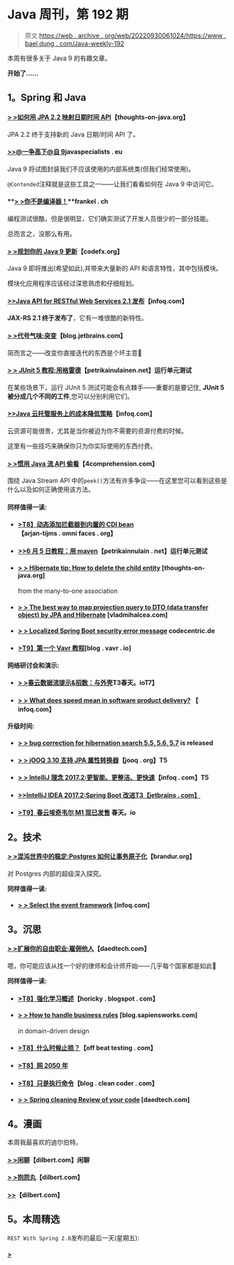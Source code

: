 # Java 周刊，第 192 期

> 原文:[https://web . archive . org/web/20220930061024/https://www . bael dung . com/Java-weekly-192](https://web.archive.org/web/20220930061024/https://www.baeldung.com/java-weekly-192)

本周有很多关于 Java 9 的有趣文章。

**开始了……**

## **1。Spring 和 Java**

#### [**> >如何用 JPA 2.2 映射日期时间 API**](https://web.archive.org/web/20220525140347/https://www.thoughts-on-java.org/map-date-time-api-jpa-2-2/)【thoughts-on-java.org】

JPA 2.2 终于支持新的 Java 日期/时间 API 了。

#### [**>>@一争高下@自 9**](https://web.archive.org/web/20220525140347/http://www.javaspecialists.eu/archive/Issue249.html)javaspecialists . eu

Java 9 将试图封装我们不应该使用的内部系统类(但我们经常使用)。

`@Contended`注释就是这些工具之一——让我们看看如何在 Java 9 中访问它。

#### **[> >你不是编译器！](https://web.archive.org/web/20220525140347/https://blog.frankel.ch/you-not-compiler/#gsc.tab=0)**frankel . ch

编程测试很酷，但是很明显，它们确实测试了开发人员很少的一部分技能。

总而言之，没那么有用。

#### [**> >规划你的 Java 9 更新**](https://web.archive.org/web/20220525140347/http://blog.codefx.org/java/planning-your-java-9-update/)【codefx.org】

Java 9 即将推出(希望如此),并带来大量新的 API 和语言特性，其中包括模块。

模块化应用程序应该经过深思熟虑和仔细规划。

#### [**>>Java API for RESTful Web Services 2.1 发布**](https://web.archive.org/web/20220525140347/https://www.infoq.com/news/2017/08/JAX-RS-2.1-released)【infoq.com】

**JAX-RS 2.1 终于发布了**，它有一堆很酷的新特性。

#### [**> >代号气味:突变**](https://web.archive.org/web/20220525140347/https://blog.jetbrains.com/idea/2017/08/code-smells-mutation/)【blog.jetbrains.com】

简而言之——改变你直接迭代的东西是个坏主意🙂

#### [**> > JUnit 5 教程:用格雷德**](https://web.archive.org/web/20220525140347/https://www.petrikainulainen.net/programming/testing/junit-5-tutorial-running-unit-tests-with-gradle/)【petrikainulainen.net】运行单元测试

在某些场景下，运行 JUnit 5 测试可能会有点棘手——重要的是要记住, **JUnit 5 被分成几个不同的工件**,您可以分别利用它们。

#### [**>>Java 云托管服务上的成本降低策略**](https://web.archive.org/web/20220525140347/https://www.infoq.com/articles/java-cloud-cost-reduction?utm_campaign=infoq_content&utm_source=infoq&utm_medium=feed&utm_term=Java)【infoq.com】

云资源可能很贵，尤其是当你被迫为你不需要的资源付费的时候。

这里有一些技巧来确保你只为你实际使用的东西付费。

#### [**> >惯用 Java 流 API 偷看**](https://web.archive.org/web/20220525140347/http://4comprehension.com/idiomatic-peeking/)【4comprehension.com】

围绕 Java Stream API 中的`peek()`方法有许多争议——在这里您可以看到这些是什么以及如何正确使用该方法。

#### **同样值得一读:**

*   #### [**>T8】动态添加拦截器到内置的 CDI bean**](https://web.archive.org/web/20220525140347/http://arjan-tijms.omnifaces.org/2017/08/dynamically-adding-interceptor-to-build.html)【arjan-tijms . omni faces . org】

*   #### [**>>6 月 5 日教程：用 maven**](https://web.archive.org/web/20220525140347/https://www.petrikainulainen.net/programming/testing/junit-5-tutorial-running-unit-tests-with-maven/)【petrikainnulain . net】运行单元测试

*   #### [**> > Hibernate tip: How to delete the child entity**](https://web.archive.org/web/20220525140347/https://www.thoughts-on-java.org/hibernate-tips-how-to-delete-child-entities/) [thoughts-on-java.org]

    from the many-to-one association
*   #### [**> > The best way to map projection query to DTO (data transfer object) by JPA and Hibernate**](https://web.archive.org/web/20220525140347/https://vladmihalcea.com/2017/08/29/the-best-way-to-map-a-projection-query-to-a-dto-with-jpa-and-hibernate/) [vladmihalcea.com]

*   #### [**> > Localized Spring Boot security error message**](https://web.archive.org/web/20220525140347/https://blog.codecentric.de/en/2017/08/localization-spring-security-error-messages-spring-boot/) codecentric.de

*   #### [**>T9】第一个 Vavr 教程**](https://web.archive.org/web/20220525140347/http://blog.vavr.io/first-vavr-tutorial/)[blog . vavr . io]

**网络研讨会和演示:**

*   #### **[> >春云数据流提示&招数：与外壳](https://web.archive.org/web/20220525140347/https://spring.io/blog/2017/08/29/spring-cloud-data-flow-tips-tricks-interacting-with-the-shell)T3春天。io**T7】

*   #### [**> > What does speed mean in software product delivery?**](https://web.archive.org/web/20220525140347/https://www.infoq.com/presentations/speed-software-delivery) 【 infoq.com】

**升级时间:**

*   #### [**> > bug correction for hibernation search 5.5, 5.6, 5.7**](https://web.archive.org/web/20220525140347/http://in.relation.to/2017/08/24/hibernate-search-5-5-8-and-5-6-3-and-5-7-2/) is released

*   #### [**> > jOOQ 3.10 支持 JPA 属性转换器**](https://web.archive.org/web/20220525140347/https://blog.jooq.org/2017/08/24/jooq-3-10-supports-jpa-attributeconverter/)【jooq . org】T5

*   #### [**> > IntelliJ 理念 2017.2:更智能、更整洁、更快速**](https://web.archive.org/web/20220525140347/https://www.infoq.com/news/2017/08/intellij-idea-2017.2?utm_campaign=infoq_content&utm_source=infoq&utm_medium=feed&utm_term=Java)【infoq . com】T5

*   #### [**>>IntelliJ IDEA 2017.2:Spring Boot 改进**T3【jetbrains . com】](https://web.archive.org/web/20220525140347/https://blog.jetbrains.com/idea/2017/08/intellij-idea-2017-2-spring-boot-improvements/)

*   #### [**>T9】春云埃奇韦尔 M1 现已发售**](https://web.archive.org/web/20220525140347/https://spring.io/blog/2017/08/29/spring-cloud-edgware-m1-is-now-available) 春天。io

## **2。技术**

#### **[> >混沌世界中的稳定:Postgres 如何让事务原子化](https://web.archive.org/web/20220525140347/https://brandur.org/postgres-atomicity)**【brandur.org】

对 Postgres 内部的超级深入探究。

**同样值得一读:**

*   #### **[> > Select the event framework](https://web.archive.org/web/20220525140347/https://www.infoq.com/news/2017/08/selecting-event-architecture)** [infoq.com]

## **3。沉思**

#### [**> >扩展你的自由职业:雇佣他人**](https://web.archive.org/web/20220525140347/https://www.daedtech.com/scale-freelancing-hiring-others/)【daedtech.com】

嗯，你可能应该从找一个好的律师和会计师开始——几乎每个国家都是如此🙂

**同样值得一读:**

*   #### **[>T8】强化学习概述](https://web.archive.org/web/20220525140347/https://horicky.blogspot.com/2017/08/reinforcement-learning-overview.html)**【horicky . blogspot . com】

*   #### [**> > How to handle business rules**](https://web.archive.org/web/20220525140347/http://blog.sapiensworks.com/post/2017/08/23/Handling-Business-Rules-DDD) [blog.sapiensworks.com]

    in domain-driven design
*   #### [**>T8】什么时候止损？**](https://web.archive.org/web/20220525140347/https://offbeattesting.com/2017/08/24/when-do-you-cut-your-losses/)【off beat testing . com】

*   #### [**>T8】网 2050 年**](https://web.archive.org/web/20220525140347/https://jacquesmattheij.com/the-web-in-2050)

*   #### [**>T8】只是执行命令**](https://web.archive.org/web/20220525140347/http://blog.cleancoder.com/uncle-bob/2017/08/28/JustFollowingOders.html)【blog . clean coder . com】

*   #### [**> > Spring cleaning Review of your code**](https://web.archive.org/web/20220525140347/https://www.daedtech.com/spring-cleaning-code-review/) [daedtech.com]

## **4。漫画**

本周我最喜欢的迪尔伯特。

#### [**> >闲聊**](https://web.archive.org/web/20220525140347/http://dilbert.com/strip/2013-03-05)【dilbert.com】闲聊

#### **[> >抱怨丸](https://web.archive.org/web/20220525140347/http://dilbert.com/strip/2011-05-12)**【dilbert.com】

#### **[>>](https://web.archive.org/web/20220525140347/http://dilbert.com/strip/2013-04-26)**【dilbert.com】

## **5。本周精选**

`REST With Spring 2.0`发布的最后一天(星期五):

#### **[>](/web/20220525140347/https://www.baeldung.com/rest-with-spring-course#master-class)**